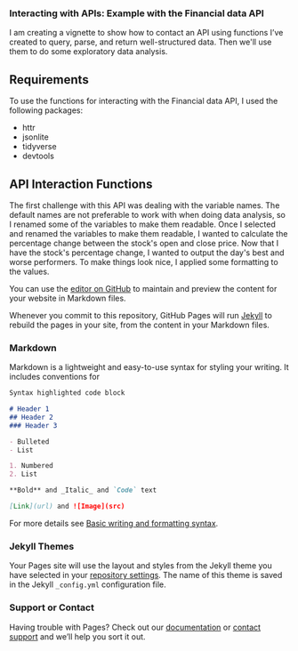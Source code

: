 ### Interacting with APIs: Example with the Financial data API

I am creating a vignette to show how to contact an API using functions I’ve created to query, parse, and return well-structured data.  Then we'll use them to do some exploratory data analysis.

## Requirements 

To use the functions for interacting with the Financial data API, I used the following packages:  

- httr 
- jsonlite 
- tidyverse 
- devtools 

## API Interaction Functions

The first challenge with this API was dealing with the variable names.  The default names are not preferable to work with when doing data analysis, so I renamed some of the variables to make them readable.  Once I selected and renamed the variables to make them readable, I wanted to calculate the percentage change between the stock's open and close price.  Now that I have the stock's percentage change, I wanted to output the day's best and worse performers.  To make things look nice, I applied some formatting to the values.            

 

You can use the [editor on GitHub](https://github.com/dkorver/food/edit/gh-pages/index.md) to maintain and preview the content for your website in Markdown files.

Whenever you commit to this repository, GitHub Pages will run [Jekyll](https://jekyllrb.com/) to rebuild the pages in your site, from the content in your Markdown files.

### Markdown

Markdown is a lightweight and easy-to-use syntax for styling your writing. It includes conventions for

```markdown
Syntax highlighted code block

# Header 1
## Header 2
### Header 3

- Bulleted
- List

1. Numbered
2. List

**Bold** and _Italic_ and `Code` text

[Link](url) and ![Image](src)
```

For more details see [Basic writing and formatting syntax](https://docs.github.com/en/github/writing-on-github/getting-started-with-writing-and-formatting-on-github/basic-writing-and-formatting-syntax).

### Jekyll Themes

Your Pages site will use the layout and styles from the Jekyll theme you have selected in your [repository settings](https://github.com/dkorver/food/settings/pages). The name of this theme is saved in the Jekyll `_config.yml` configuration file.

### Support or Contact

Having trouble with Pages? Check out our [documentation](https://docs.github.com/categories/github-pages-basics/) or [contact support](https://support.github.com/contact) and we’ll help you sort it out.
